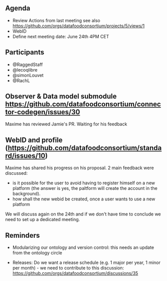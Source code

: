 ## Agenda

- Review Actions from last meeting see also https://github.com/orgs/datafoodconsortium/projects/5/views/1
- WebID
- Define next meeting date: June 24th 4PM CET

## Participants

- @RaggedStaff
- @lecoqlibre
- @simonLouvet
- @RachL

## Observer & Data model submodule https://github.com/datafoodconsortium/connector-codegen/issues/30

Maxime has reviewed Jamie's PR. Waiting for his feedback

## WebID and profile (https://github.com/datafoodconsortium/standard/issues/10)

Maxime has shared his progress on his proposal. 2 main feedback were discussed: 
- is it possible for the user to avoid having to register himself on a new platform (the answer is yes, the paltform will create the account in the background).
- how shall the new webid be created, once a user wants to use a new platform

We will discuss again on the 24th and if we don't have time to conclude we need to set up a dedicated meeting.

## Reminders

- Modularizing our ontology and version control: this needs an update from the ontology circle

- Releases: Do we want a release schedule (e.g. 1 major per year, 1 minor per month) - we need to contribute to this discussion: https://github.com/orgs/datafoodconsortium/discussions/35
